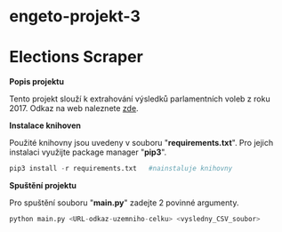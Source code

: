 # engeto-projekt-3
# Elections Scraper


**Popis projektu**

Tento projekt slouží k extrahování výsledků parlamentních voleb z roku 2017. Odkaz na web naleznete [zde](https://volby.cz/pls/ps2017nss/ps3?xjazyk=CZ).


**Instalace knihoven**

Použité knihovny jsou uvedeny v souboru "**requirements.txt**". Pro jejich instalaci využijte package manager "**pip3**".

```python
pip3 install -r requirements.txt   #nainstaluje knihovny
```

**Spuštění projektu**

Pro spuštění souboru "**main.py**" zadejte 2 povinné argumenty.

```python
python main.py <URL-odkaz-uzemniho-celku> <vysledny_CSV_soubor>
```